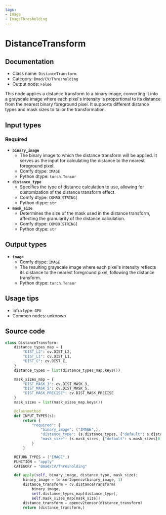 ```yaml
---
tags:
- Image
- ImageThresholding
---
```


# DistanceTransform
## Documentation
- Class name: `DistanceTransform`
- Category: `Bmad/CV/Thresholding`
- Output node: `False`

This node applies a distance transform to a binary image, converting it into a grayscale image where each pixel's intensity is proportional to its distance from the nearest binary foreground pixel. It supports different distance types and mask sizes to tailor the transformation.
## Input types
### Required
- **`binary_image`**
    - The binary image to which the distance transform will be applied. It serves as the input for calculating the distance to the nearest foreground pixel.
    - Comfy dtype: `IMAGE`
    - Python dtype: `torch.Tensor`
- **`distance_type`**
    - Specifies the type of distance calculation to use, allowing for customization of the distance transform effect.
    - Comfy dtype: `COMBO[STRING]`
    - Python dtype: `str`
- **`mask_size`**
    - Determines the size of the mask used in the distance transform, affecting the granularity of the distance calculation.
    - Comfy dtype: `COMBO[STRING]`
    - Python dtype: `str`
## Output types
- **`image`**
    - Comfy dtype: `IMAGE`
    - The resulting grayscale image where each pixel's intensity reflects its distance to the nearest foreground pixel, following the distance transform.
    - Python dtype: `torch.Tensor`
## Usage tips
- Infra type: `GPU`
- Common nodes: unknown


## Source code
```python
class DistanceTransform:
    distance_types_map = {
        "DIST_L2": cv.DIST_L2,
        "DIST_L1": cv.DIST_L1,
        "DIST_C": cv.DIST_C,
    }
    distance_types = list(distance_types_map.keys())

    mask_sizes_map = {
        "DIST_MASK_3": cv.DIST_MASK_3,
        "DIST_MASK_5": cv.DIST_MASK_5,
        "DIST_MASK_PRECISE": cv.DIST_MASK_PRECISE
    }
    mask_sizes = list(mask_sizes_map.keys())

    @classmethod
    def INPUT_TYPES(s):
        return {
            "required": {
                "binary_image": ("IMAGE",),
                "distance_type": (s.distance_types, {"default": s.distance_types[0]}),
                "mask_size": (s.mask_sizes, {"default": s.mask_sizes[0]}),
            }
        }

    RETURN_TYPES = ("IMAGE",)
    FUNCTION = "apply"
    CATEGORY = "Bmad/CV/Thresholding"

    def apply(self, binary_image, distance_type, mask_size):
        binary_image = tensor2opencv(binary_image, 1)
        distance_transform = cv.distanceTransform(
            binary_image,
            self.distance_types_map[distance_type],
            self.mask_sizes_map[mask_size])
        distance_transform = opencv2tensor(distance_transform)
        return (distance_transform,)

```
